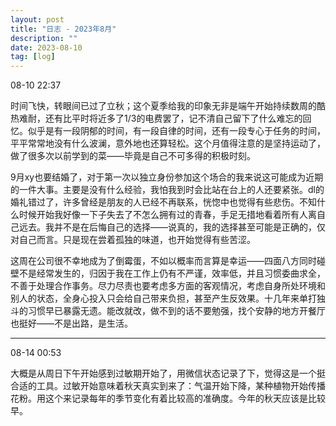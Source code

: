 ```yaml
---
layout: post
title: "日志 - 2023年8月"
description: ""
date: 2023-08-10
tag: [log]
---
```

08-10 22:37

时间飞快，转眼间已过了立秋；这个夏季给我的印象无非是端午开始持续数周的酷热难耐，还有比平时将近多了1/3的电费罢了，记不清自己留下了什么难忘的回忆。似乎是有一段阴郁的时间，有一段自律的时间，还有一段专心于任务的时间，平平常常地没有什么波澜，意外地也还算轻松。这个月值得注意的是坚持运动了，做了很多次以前学到的菜——毕竟是自己不可多得的积极时刻。

9月xy也要结婚了，对于第一次以独立身份参加这个场合的我来说这可能成为近期的一件大事。主要是没有什么经验，我怕我到时会比站在台上的人还要紧张。dl的婚礼错过了，许多曾经是朋友的人已经不再联系，恍惚中也觉得有些悲伤。不知什么时候开始我好像一下子失去了不怎么拥有过的青春，手足无措地看着所有人离自己远去。我并不是在后悔自己的选择——说真的，我的选择甚至可能是正确的，仅对自己而言。只是现在尝着孤独的味道，也开始觉得有些苦涩。

这周在公司很不幸地成为了倒霉蛋，不如以概率而言算是幸运——四面八方同时碰壁不是经常发生的，归因于我在工作上仍有不严谨，效率低，并且习惯委曲求全，不善于处理合作事务。尽力尽责也要考虑多方面的客观情况，考虑自身所处环境和别人的状态，全身心投入只会给自己带来负担，甚至产生反效果。十几年来单打独斗的习惯早已暴露无遗。能改就改，做不到的话不要勉强，找个安静的地方开餐厅也挺好——不是出路，是生活。

---
08-14 00:53

大概是从周日下午开始感到过敏期开始了，用微信状态记录了下，觉得这是一个挺合适的工具。过敏开始意味着秋天真实到来了：气温开始下降，某种植物开始传播花粉。用这个来记录每年的季节变化有着比较高的准确度。今年的秋天应该是比较早。